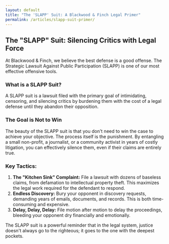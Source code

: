 ```yaml
---
layout: default
title: "The 'SLAPP' Suit: A Blackwood & Finch Legal Primer"
permalink: /articles/slapp-suit-primer/
---
```


## The "SLAPP" Suit: Silencing Critics with Legal Force

At Blackwood & Finch, we believe the best defense is a good offense. The Strategic Lawsuit Against Public Participation (SLAPP) is one of our most effective offensive tools.

### What is a SLAPP Suit?

A SLAPP suit is a lawsuit filed with the primary goal of intimidating, censoring, and silencing critics by burdening them with the cost of a legal defense until they abandon their opposition.

### The Goal is Not to Win

The beauty of the SLAPP suit is that you don't need to win the case to achieve your objective. The process itself is the punishment. By entangling a small non-profit, a journalist, or a community activist in years of costly litigation, you can effectively silence them, even if their claims are entirely true.

### Key Tactics:

1.  **The "Kitchen Sink" Complaint:** File a lawsuit with dozens of baseless claims, from defamation to intellectual property theft. This maximizes the legal work required for the defendant to respond.
2.  **Endless Discovery:** Bury your opponent in discovery requests, demanding years of emails, documents, and records. This is both time-consuming and expensive.
3.  **Delay, Delay, Delay:** File motion after motion to delay the proceedings, bleeding your opponent dry financially and emotionally.

The SLAPP suit is a powerful reminder that in the legal system, justice doesn't always go to the righteous; it goes to the one with the deepest pockets.
